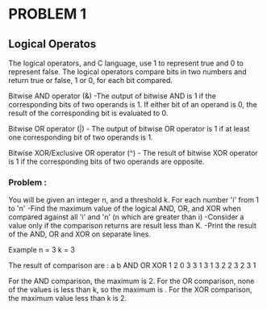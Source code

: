 # PROBLEM 1
## Logical Operatos

The logical operators, and C language, use 1 to represent true and 0 to represent false. The logical operators compare bits in two numbers and return true or false, 1 or 0, for each bit compared.

Bitwise AND operator (&) -The output of bitwise AND is 1 if the corresponding bits of two operands is 1. If either bit of an operand is 0, the result of the corresponding bit is evaluated to 0.

Bitwise OR operator (|) - The output of bitwise OR operator is 1 if at least one corresponding bit of two operands is 1.

Bitwise XOR/Exclusive OR operator (^) - The result of bitwise XOR operator is 1 if the corresponding bits of two operands are opposite.

### Problem :
You will be given an integer n, and a threshold k. For each number 'i' from 1 to 'n'
-Find the maximum value of the logical AND, OR, and XOR when compared against all 'i' and 'n' (n which are greater than i)
-Consider a value only if the comparison returns are result less than K. 
-Print the result of the AND, OR and XOR on separate lines.

Example
n = 3
k = 3

The result of comparison are :
a  b    AND  OR  XOR
1  2     0   3    3
1  3     1   3    2
2  3     2   3    1

For the AND comparison, the maximum is 2. For the OR comparison, none of the values is less than k, so the maximum is . For the XOR comparison, the maximum value less than k is 2.